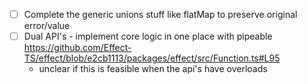 - [ ] Complete the generic unions stuff like flatMap to preserve original error/value
- [ ] Dual API's - implement core logic in one place with pipeable https://github.com/Effect-TS/effect/blob/e2cb1113/packages/effect/src/Function.ts#L95
    - unclear if this is feasible when the api's have overloads